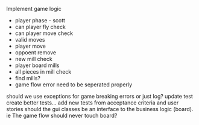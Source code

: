 Implement game logic
  - player phase - scott
  - can player fly check
  - can player move check
  - valid moves
  - player move
  - oppoent remove
  - new mill check
  - player board mills
  - all pieces in mill check
  - find mills?
  - game flow error need to be seperated properly

should we use exceptions for game breaking errors or just log?
update test
create better tests...
add new tests from acceptance criteria and user stories
should the gui classes be an interface to the business logic (board). ie The game flow should never touch board?
